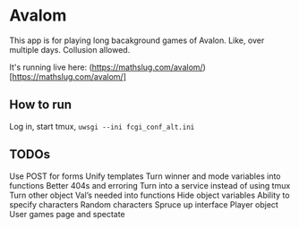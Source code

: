 # Avalom

This app is for playing long bacakground games of Avalon. Like, over multiple days. Collusion allowed.

It's running live here: (https://mathslug.com/avalom/)[https://mathslug.com/avalom/]

## How to run
Log in, start tmux, `uwsgi --ini fcgi_conf_alt.ini`

## TODOs

Use POST for forms
Unify templates
Turn winner and mode variables into functions
Better 404s and erroring
Turn into a service instead of using tmux
Turn other object Val’s needed into functions
Hide object variables
Ability to specify characters
Random characters
Spruce up interface
Player object 
User games page and spectate 
